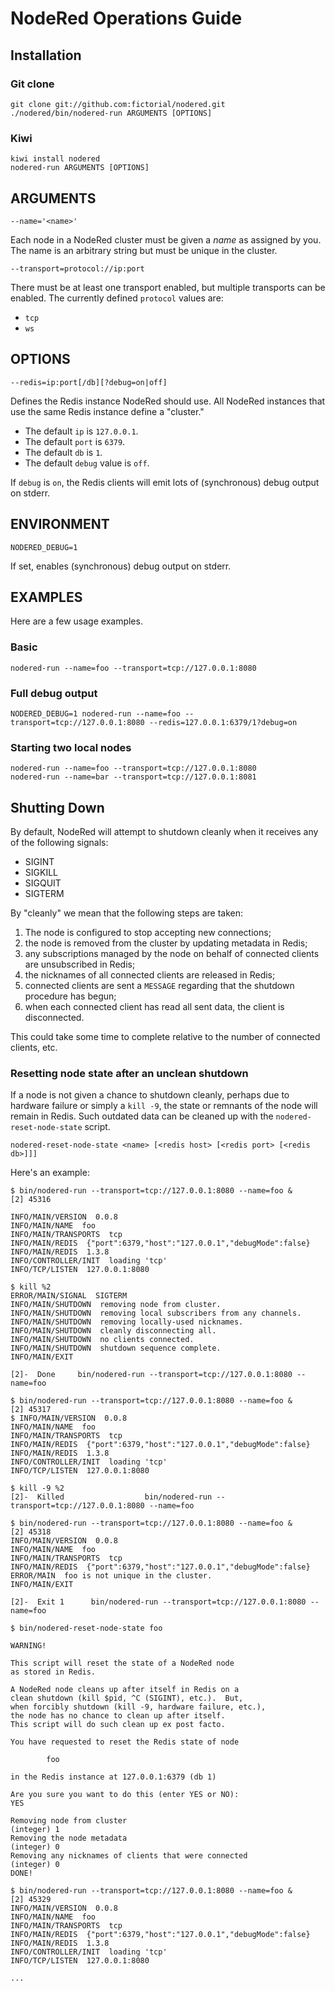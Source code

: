 # NodeRed Operations Guide

## Installation

### Git clone

    git clone git://github.com:fictorial/nodered.git
    ./nodered/bin/nodered-run ARGUMENTS [OPTIONS]

### Kiwi

    kiwi install nodered
    nodered-run ARGUMENTS [OPTIONS]

## ARGUMENTS

    --name='<name>'

Each node in a NodeRed cluster must be given a *name* as assigned by you.
The name is an arbitrary string but must be unique in the cluster.

    --transport=protocol://ip:port

There must be at least one transport enabled, but multiple transports can be
enabled.  The currently defined `protocol` values are:

- `tcp`
- `ws`

## OPTIONS

    --redis=ip:port[/db][?debug=on|off]

Defines the Redis instance NodeRed should use.  All NodeRed instances that use
the same Redis instance define a "cluster."  

- The default `ip` is `127.0.0.1`.
- The default `port` is `6379`.  
- The default `db` is `1`.
- The default `debug` value is `off`.

If `debug` is `on`, the Redis clients will emit lots of (synchronous) debug
output on stderr.

## ENVIRONMENT

    NODERED_DEBUG=1

If set, enables (synchronous) debug output on stderr.

## EXAMPLES

Here are a few usage examples.

### Basic

    nodered-run --name=foo --transport=tcp://127.0.0.1:8080 

### Full debug output

    NODERED_DEBUG=1 nodered-run --name=foo --transport=tcp://127.0.0.1:8080 --redis=127.0.0.1:6379/1?debug=on

### Starting two local nodes

    nodered-run --name=foo --transport=tcp://127.0.0.1:8080 
    nodered-run --name=bar --transport=tcp://127.0.0.1:8081 

## Shutting Down

By default, NodeRed will attempt to shutdown cleanly 
when it receives any of the following signals:

- SIGINT
- SIGKILL
- SIGQUIT
- SIGTERM

By "cleanly" we mean that the following steps are taken:

1. The node is configured to stop accepting new connections;
1. the node is removed from the cluster by updating metadata in Redis;
1. any subscriptions managed by the node on behalf of connected clients are unsubscribed in Redis;
1. the nicknames of all connected clients are released in Redis;
1. connected clients are sent a `MESSAGE` regarding that the shutdown procedure has begun;
1. when each connected client has read all sent data, the client is disconnected.

This could take some time to complete relative to the number of connected clients, etc.

### Resetting node state after an unclean shutdown

If a node is not given a chance to shutdown cleanly, perhaps due to hardware
failure or simply a `kill -9`, the state or remnants of the node will remain in
Redis.  Such outdated data can be cleaned up with the
`nodered-reset-node-state` script.  

    nodered-reset-node-state <name> [<redis host> [<redis port> [<redis db>]]]

Here's an example:

    $ bin/nodered-run --transport=tcp://127.0.0.1:8080 --name=foo &
    [2] 45316

    INFO/MAIN/VERSION  0.0.8
    INFO/MAIN/NAME  foo
    INFO/MAIN/TRANSPORTS  tcp
    INFO/MAIN/REDIS  {"port":6379,"host":"127.0.0.1","debugMode":false}
    INFO/MAIN/REDIS  1.3.8
    INFO/CONTROLLER/INIT  loading 'tcp'
    INFO/TCP/LISTEN  127.0.0.1:8080

    $ kill %2
    ERROR/MAIN/SIGNAL  SIGTERM
    INFO/MAIN/SHUTDOWN  removing node from cluster.
    INFO/MAIN/SHUTDOWN  removing local subscribers from any channels.
    INFO/MAIN/SHUTDOWN  removing locally-used nicknames.
    INFO/MAIN/SHUTDOWN  cleanly disconnecting all.
    INFO/MAIN/SHUTDOWN  no clients connected.
    INFO/MAIN/SHUTDOWN  shutdown sequence complete.
    INFO/MAIN/EXIT

    [2]-  Done     bin/nodered-run --transport=tcp://127.0.0.1:8080 --name=foo

    $ bin/nodered-run --transport=tcp://127.0.0.1:8080 --name=foo &
    [2] 45317
    $ INFO/MAIN/VERSION  0.0.8
    INFO/MAIN/NAME  foo
    INFO/MAIN/TRANSPORTS  tcp
    INFO/MAIN/REDIS  {"port":6379,"host":"127.0.0.1","debugMode":false}
    INFO/MAIN/REDIS  1.3.8
    INFO/CONTROLLER/INIT  loading 'tcp'
    INFO/TCP/LISTEN  127.0.0.1:8080

    $ kill -9 %2
    [2]-  Killed                  bin/nodered-run --transport=tcp://127.0.0.1:8080 --name=foo

    $ bin/nodered-run --transport=tcp://127.0.0.1:8080 --name=foo &
    [2] 45318
    INFO/MAIN/VERSION  0.0.8
    INFO/MAIN/NAME  foo
    INFO/MAIN/TRANSPORTS  tcp
    INFO/MAIN/REDIS  {"port":6379,"host":"127.0.0.1","debugMode":false}
    ERROR/MAIN  foo is not unique in the cluster.
    INFO/MAIN/EXIT

    [2]-  Exit 1      bin/nodered-run --transport=tcp://127.0.0.1:8080 --name=foo

    $ bin/nodered-reset-node-state foo

    WARNING!

    This script will reset the state of a NodeRed node
    as stored in Redis.

    A NodeRed node cleans up after itself in Redis on a
    clean shutdown (kill $pid, ^C (SIGINT), etc.).  But,
    when forcibly shutdown (kill -9, hardware failure, etc.),
    the node has no chance to clean up after itself.
    This script will do such clean up ex post facto.

    You have requested to reset the Redis state of node

            foo

    in the Redis instance at 127.0.0.1:6379 (db 1)

    Are you sure you want to do this (enter YES or NO): 
    YES

    Removing node from cluster
    (integer) 1
    Removing the node metadata
    (integer) 0
    Removing any nicknames of clients that were connected
    (integer) 0
    DONE!

    $ bin/nodered-run --transport=tcp://127.0.0.1:8080 --name=foo &
    [2] 45329
    INFO/MAIN/VERSION  0.0.8
    INFO/MAIN/NAME  foo
    INFO/MAIN/TRANSPORTS  tcp
    INFO/MAIN/REDIS  {"port":6379,"host":"127.0.0.1","debugMode":false}
    INFO/MAIN/REDIS  1.3.8
    INFO/CONTROLLER/INIT  loading 'tcp'
    INFO/TCP/LISTEN  127.0.0.1:8080

    ...


